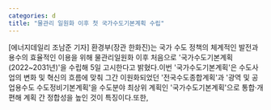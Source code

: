```yaml
---
categories: d
title: "물관리 일원화 이후 첫 국가수도기본계획 수립"
---
```

[에너지데일리 조남준 기자] 환경부(장관 한화진)는 국가 수도 정책의 체계적인 발전과 용수의 효율적인 이용을 위해 물관리일원화 이후 처음으로 &#39;국가수도기본계획(2022~2031년)&#39;을 수립해 5일 고시한다고 밝혔다.이번 &#39;국가수도기본계획&#39;은 수도사업의 변화 및 혁신의 흐름에 맞춰 그간 이원화되었던 &#39;전국수도종합계획&#39;과 &#39;광역 및 공업용수도 수도정비기본계획&#39;을 수도분야 최상위 계획인 &#39;국가수도기본계획&#39;으로 통합·개편해 계획 간 정합성을 높인 것이 특징이다.또한,